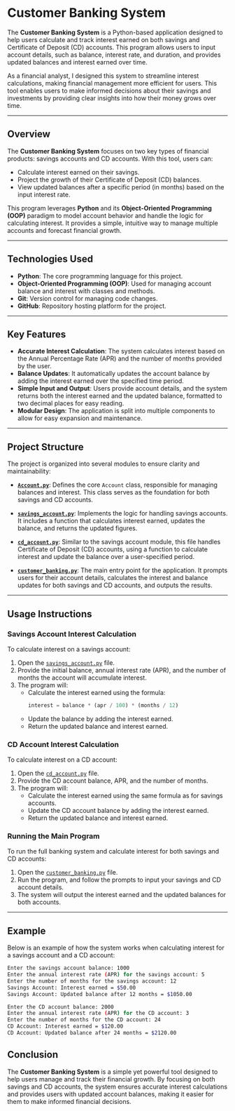 # Customer Banking System

The **Customer Banking System** is a Python-based application designed to help users calculate and track interest earned on both savings and Certificate of Deposit (CD) accounts. This program allows users to input account details, such as balance, interest rate, and duration, and provides updated balances and interest earned over time.

As a financial analyst, I designed this system to streamline interest calculations, making financial management more efficient for users. This tool enables users to make informed decisions about their savings and investments by providing clear insights into how their money grows over time.

---

## Overview

The **Customer Banking System** focuses on two key types of financial products: savings accounts and CD accounts. With this tool, users can:

- Calculate interest earned on their savings.
- Project the growth of their Certificate of Deposit (CD) balances.
- View updated balances after a specific period (in months) based on the input interest rate.

This program leverages **Python** and its **Object-Oriented Programming (OOP)** paradigm to model account behavior and handle the logic for calculating interest. It provides a simple, intuitive way to manage multiple accounts and forecast financial growth.

---

## Technologies Used

- **Python**: The core programming language for this project.
- **Object-Oriented Programming (OOP)**: Used for managing account balance and interest with classes and methods.
- **Git**: Version control for managing code changes.
- **GitHub**: Repository hosting platform for the project.

---

## Key Features

- **Accurate Interest Calculation**: The system calculates interest based on the Annual Percentage Rate (APR) and the number of months provided by the user.
- **Balance Updates**: It automatically updates the account balance by adding the interest earned over the specified time period.
- **Simple Input and Output**: Users provide account details, and the system returns both the interest earned and the updated balance, formatted to two decimal places for easy reading.
- **Modular Design**: The application is split into multiple components to allow for easy expansion and maintenance.

---

## Project Structure

The project is organized into several modules to ensure clarity and maintainability:

- **[`Account.py`](https://github.com/jsaintfleur/customer_banking/blob/main/M3_Starter_Code/Account.py)**: Defines the core `Account` class, responsible for managing balances and interest. This class serves as the foundation for both savings and CD accounts.
  
- **[`savings_account.py`](https://github.com/jsaintfleur/customer_banking/blob/main/M3_Starter_Code/savings_account.py)**: Implements the logic for handling savings accounts. It includes a function that calculates interest earned, updates the balance, and returns the updated figures.

- **[`cd_account.py`](https://github.com/jsaintfleur/customer_banking/blob/main/M3_Starter_Code/cd_account.py)**: Similar to the savings account module, this file handles Certificate of Deposit (CD) accounts, using a function to calculate interest and update the balance over a user-specified period.

- **[`customer_banking.py`](https://github.com/jsaintfleur/customer_banking/blob/main/M3_Starter_Code/customer_banking.py)**: The main entry point for the application. It prompts users for their account details, calculates the interest and balance updates for both savings and CD accounts, and outputs the results.

---

## Usage Instructions

### Savings Account Interest Calculation

To calculate interest on a savings account:

1. Open the [`savings_account.py`](https://github.com/jsaintfleur/customer_banking/blob/main/M3_Starter_Code/savings_account.py) file.
2. Provide the initial balance, annual interest rate (APR), and the number of months the account will accumulate interest.
3. The program will:
   - Calculate the interest earned using the formula:
     ```python
     interest = balance * (apr / 100) * (months / 12)
     ```
   - Update the balance by adding the interest earned.
   - Return the updated balance and interest earned.

### CD Account Interest Calculation

To calculate interest on a CD account:

1. Open the [`cd_account.py`](https://github.com/jsaintfleur/customer_banking/blob/main/M3_Starter_Code/cd_account.py) file.
2. Provide the CD account balance, APR, and the number of months.
3. The program will:
   - Calculate the interest earned using the same formula as for savings accounts.
   - Update the CD account balance by adding the interest earned.
   - Return the updated balance and interest earned.

### Running the Main Program

To run the full banking system and calculate interest for both savings and CD accounts:

1. Open the [`customer_banking.py`](https://github.com/jsaintfleur/customer_banking/blob/main/M3_Starter_Code/customer_banking.py) file.
2. Run the program, and follow the prompts to input your savings and CD account details.
3. The system will output the interest earned and the updated balances for both accounts.

---

## Example

Below is an example of how the system works when calculating interest for a savings account and a CD account:

```bash
Enter the savings account balance: 1000
Enter the annual interest rate (APR) for the savings account: 5
Enter the number of months for the savings account: 12
Savings Account: Interest earned = $50.00
Savings Account: Updated balance after 12 months = $1050.00

Enter the CD account balance: 2000
Enter the annual interest rate (APR) for the CD account: 3
Enter the number of months for the CD account: 24
CD Account: Interest earned = $120.00
CD Account: Updated balance after 24 months = $2120.00
```

## Conclusion

The **Customer Banking System** is a simple yet powerful tool designed to help users manage and track their financial growth. By focusing on both savings and CD accounts, the system ensures accurate interest calculations and provides users with updated account balances, making it easier for them to make informed financial decisions.